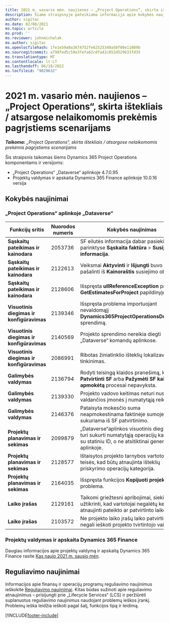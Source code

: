 ```yaml
---
title: 2021 m. vasario mėn. naujienos – „Project Operations“, skirta ištekliais / atsargose nelaikomomis prekėmis pagrįstiems scenarijams
description: Šiame straipsnyje pateikiama informacija apie kokybės naujinimus, pasiekiamus 2021 m. vasario mėnesio "Project Operations" leidime, skirtame išteklių / ne atsargų scenarijams.
author: sigitac
ms.date: 02/08/2021
ms.topic: article
ms.prod: ''
ms.reviewer: johnmichalak
ms.author: sigitac
ms.openlocfilehash: 1fe1e59a0a3674752fe62525349a50f00e11089b
ms.sourcegitcommit: a798fed5c59e3fefa62cdfa42c852d529b33fd35
ms.translationtype: MT
ms.contentlocale: lt-LT
ms.lasthandoff: 06/18/2022
ms.locfileid: "9029632"
---
```

# <a name="whats-new-february-2021---project-operations-for-resourcenon-stocked-based-scenarios"></a>2021 m. vasario mėn. naujienos – „Project Operations“, skirta ištekliais / atsargose nelaikomomis prekėmis pagrįstiems scenarijams

_**Taikoma:** „Project Operations“, skirta ištekliais / atsargose nelaikomomis prekėmis pagrįstiems scenarijams_

Šis straipsnis taikomas šiems Dynamics 365 Project Operations komponentams ir versijoms:

- „Project Operations“ „Dataverse“ aplinkoje 4.7.0.95
- Projektų valdymas ir apskaita Dynamics 365 Finance aplinkoje 10.0.16 versija 

## <a name="quality-updates"></a>Kokybės naujinimai

### <a name="project-operations-on-dataverse"></a>„Project Operations“ aplinkoje „Dataverse“

| **Funkcijų sritis** | **Nuorodos numeris** | **Kokybės naujinimas** |
| --- | --- | --- |
| **Sąskaitų pateikimas ir kainodara** | 2053736 | SF eilutės informacija dabar pasiekiama parinktyse **Sąskaita faktūra** > **Susijusi informacija**. |
| **Sąskaitų pateikimas ir kainodara** | 2122613 | Veiksmai **Aktyvinti** ir **Išjungti** buvo pašalinti iš **Kainoraštis** susiejimo objektų. |
| **Sąskaitų pateikimas ir kainodara** | 2128606 | Išspręsta **ullReferenceException** problema **GetEstimatesForProject** papildinyje. |
| **Visuotinis diegimas ir konfigūravimas** | 2139346 | Išspręsta problema importuojant nevaldomąjį **Dynamics365ProjectOperationsDualWrite** sprendimą. |
| **Visuotinis diegimas ir konfigūravimas** | 2140569 | Projekto sprendimo nereikia diegti „Dataverse“ komandų aplinkose. |
| **Visuotinis diegimas ir konfigūravimas** | 2086991 | Ribotas žiniatinklio išteklių lokalizavimo tinkinimas. |
| **Galimybės valdymas** | 2136794 | Rodyti teisingą klaidos pranešimą, kai **Patvirtinti SF** arba **Pažymėti SF kaip apmokėtą** procesai nepavyksta. |
| **Galimybės valdymas** | 2139330 | Projekto vadovo keitimas neturi nustatyti valdančios įmonės į numatytąją reikšmę. |
| **Galimybės valdymas** | 2146376 | Pataisyta mokesčio suma neapmokestinama faktinėje sumoje sukuriama iš SF patvirtinimo. |
| **Projektų planavimas ir sekimas** | 2099879 | „Dataverse“aplinkos visuotinis diegimas turi sukurti numatytąją operacijų kategoriją su statiniu ID, o ne atsitiktinai generuoti ją aplinkoje. |
| **Projektų planavimas ir sekimas** | 2128577 | Ištaisytos projekto tarnybos vartotojo teisės, kad būtų atnaujinta išteklių priskyrimo operacijų kategorija. |
| **Projektų planavimas ir sekimas** | 2164035 | Išspręsta funkcijos **Kopijuoti projektą** problema. |
| **Laiko įrašas** | 2129161 | Taikomi griežtesni apribojimai, siekiant užtikrinti, kad vartotojai negalėtų keisti ir atnaujinti pateikto ar patvirtinto laiko įrašo. |
| **Laiko įrašas** | 2103572 | Ne projekto laiko įrašų laiko patvirtinimas negali ieškoti projekto tvirtintojo vaidmens. |

### <a name="project-management-and-accounting-in-dynamics-365-finance"></a>Projektų valdymas ir apskaita Dynamics 365 Finance 

Daugiau informacijos apie projektų valdymą ir apskaitą Dynamics 365 Finance rasite [Kas naujo 2021 m. sausio mėn](whats-new-jan-2021-resource-based.md).


## <a name="regulatory-updates"></a>Reguliavimo naujinimai

Informacijos apie finansų ir operacijų programų reguliavimo naujinimus ieškokite [Reguliavimo naujinimai](/dynamics365/finance/localizations/regulatory-updates). Kitas būdas sužinoti apie reguliavimo atnaujinimus – prisijungti prie „Lifecycle Services“ (LCS) ir peržiūrėti suplanuotus reguliavimo naujinimus naudojant problemų ieškos įrankį. Problemų ieška leidžia ieškoti pagal šalį, funkcijos tipą ir leidimą.


[!INCLUDE[footer-include](../includes/footer-banner.md)]
